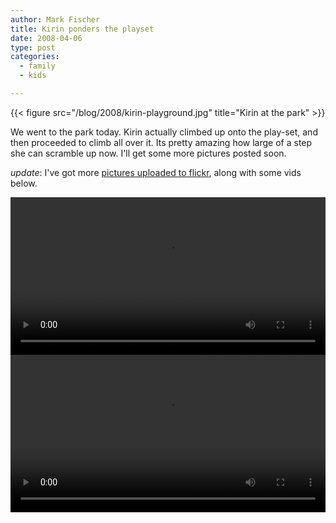 ```yaml
---
author: Mark Fischer
title: Kirin ponders the playset
date: 2008-04-06
type: post
categories:
  - family
  - kids

---
```


{{< figure src="/blog/2008/kirin-playground.jpg" title="Kirin at the park" >}}

We went to the park today.  Kirin actually climbed up onto the play-set, and then
proceeded to climb all over it.  Its pretty amazing how large of a step she can scramble
up now.  I'll get some more pictures posted soon.

*update*: I've got more <a href="http://www.flickr.com/photos/fischco/">pictures uploaded to flickr</a>, 
along with some vids below.

<video width="100%" controls>
 <source src="/blog/2008/2399444937.mov" type="video/mp4" />
</video>

<video width="100%" controls>
 <source src="/blog/2008/2400302086.mov" type="video/mp4" />
</video>


